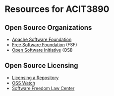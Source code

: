 # Resources for ACIT3890

## Open Source Organizations

- [Apache Software Foundation](https://www.apache.org/)
- [Free Software Foundation](https://www.fsf.org/) (FSF)
- [Open Software Initiative](https://opensource.org/) (OSI)

## Open Source Licensing

- [Licensing a Repository](https://help.github.com/en/articles/licensing-a-repository)
- [OSS Watch](http://oss-watch.ac.uk/)
- [Software Freedom Law Center](http://www.softwarefreedom.org/)
